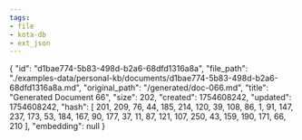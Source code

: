 ```yaml
---
tags:
- file
- kota-db
- ext_json
---
```

{
  "id": "d1bae774-5b83-498d-b2a6-68dfd1316a8a",
  "file_path": "./examples-data/personal-kb/documents/d1bae774-5b83-498d-b2a6-68dfd1316a8a.md",
  "original_path": "/generated/doc-066.md",
  "title": "Generated Document 66",
  "size": 202,
  "created": 1754608242,
  "updated": 1754608242,
  "hash": [
    201,
    209,
    76,
    44,
    185,
    214,
    120,
    39,
    108,
    86,
    1,
    91,
    147,
    237,
    173,
    53,
    184,
    167,
    90,
    177,
    37,
    11,
    87,
    121,
    107,
    250,
    43,
    159,
    190,
    171,
    66,
    210
  ],
  "embedding": null
}